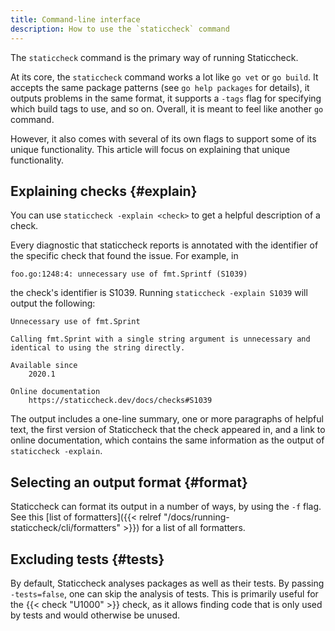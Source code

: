 ```yaml
---
title: Command-line interface
description: How to use the `staticcheck` command
---
```

The `staticcheck` command is the primary way of running Staticcheck.

At its core, the `staticcheck` command works a lot like `go vet` or `go build`.
It accepts the same package patterns (see `go help packages` for details),
it outputs problems in the same format,
it supports a `-tags` flag for specifying which build tags to use, and so on.
Overall, it is meant to feel like another `go` command.

However, it also comes with several of its own flags to support some of its unique functionality.
This article will focus on explaining that unique functionality.

<!-- TODO -->
<!-- ## Specifying which checks to run {#checks} -->

## Explaining checks {#explain}

You can use `staticcheck -explain <check>` to get a helpful description of a check.

Every diagnostic that staticcheck reports is annotated with the identifier of the specific check that found the issue. For example, in

```text
foo.go:1248:4: unnecessary use of fmt.Sprintf (S1039)
```

the check's identifier is S1039. Running `staticcheck -explain S1039` will output the following:

```text
Unnecessary use of fmt.Sprint

Calling fmt.Sprint with a single string argument is unnecessary and identical to using the string directly.

Available since
	2020.1

Online documentation
	https://staticcheck.dev/docs/checks#S1039
```

The output includes a one-line summary, one or more paragraphs of helpful text, the first version of Staticcheck that the check appeared in, and a link to online documentation, which contains the same information as the output of `staticcheck -explain`.

## Selecting an output format {#format}

Staticcheck can format its output in a number of ways, by using the `-f` flag.
See this [list of formatters]({{< relref "/docs/running-staticcheck/cli/formatters" >}}) for a list of all formatters.

<!-- TODO -->
<!-- ## Controlling the exit status {#fail} -->

## Excluding tests {#tests}

By default, Staticcheck analyses packages as well as their tests.
By passing `-tests=false`, one can skip the analysis of tests.
This is primarily useful for the {{< check "U1000" >}} check, as it allows finding code that is only used by tests and would otherwise be unused.
